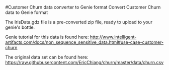 #Customer Churn data converter to Genie format
Convert Customer Churn data to Genie format

The IrisData.gdz file is a pre-converted zip file, ready to upload to your genie's bottle.

Genie tutorial for this data is found here: http://www.intelligent-artifacts.com/docs/non_sequence_sensitive_data.html#use-case-customer-churn

The original data set can be found here: https://raw.githubusercontent.com/EricChiang/churn/master/data/churn.csv
